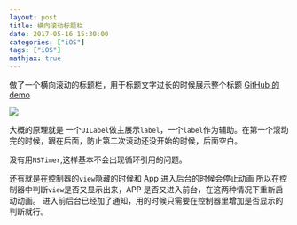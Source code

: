 ```yaml
---
layout: post
title: 横向滚动标题栏
date: 2017-05-16 15:30:00
categories: ["iOS"]
tags: ["iOS"]
mathjax: true
---
```



做了一个横向滚动的标题栏，用于标题文字过长的时候展示整个标题
[GitHub 的 demo](https://github.com/dongjiawang/ScrollLabel/tree/master)


![](https://cdn.jsdelivr.net/gh/dongjiawang/BlogImage@1.0.0.2/img/20200926121832.gif)

大概的原理就是 一个`UILabel`做主展示`label`，一个`label`作为辅助。在第一个滚动完的时候，跟在后面，防止第二次滚动还没开始的时候，后面空白。

没有用`NSTimer`,这样基本不会出现循环引用的问题。

还有就是在控制器的`view`隐藏的时候和 App 进入后台的时候会停止动画
所以在控制器中判断`view`是否又显示出来，APP 是否又进入前台，在这两种情况下重新启动动画。
进入前后台已经加了通知，用的时候只需要在控制器里增加是否显示的判断就行。
